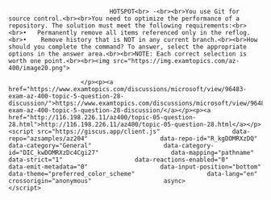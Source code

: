 <p class="card-text">
							
								HOTSPOT<br> -<br><br>You use Git for source control.<br><br>You need to optimize the performance of a repository. The solution must meet the following requirements:<br><br>•	Permanently remove all items referenced only in the reflog.<br>•	Remove history that is NOT in any current branch.<br><br>How should you complete the command? To answer, select the appropriate options in the answer area.<br><br>NOTE: Each correct selection is worth one point.<br><br><img src="https://img.examtopics.com/az-400/image20.png">
							
						</p><p><a href="https://www.examtopics.com/discussions/microsoft/view/96483-exam-az-400-topic-5-question-28-discussion/">https://www.examtopics.com/discussions/microsoft/view/96483-exam-az-400-topic-5-question-28-discussion/</a></p><p><a href="http://116.198.226.11/az400/topic-05-question-28.html">http://116.198.226.11/az400/topic-05-question-28.html</a></p><script src="https://giscus.app/client.js"                    data-repo="azsamples/az204"                    data-repo-id="R_kgDOMRXzDQ"                    data-category="General"                    data-category-id="DIC_kwDOMRXzDc4Cgi27"                    data-mapping="pathname"                    data-strict="1"                    data-reactions-enabled="0"                    data-emit-metadata="0"                    data-input-position="bottom"                    data-theme="preferred_color_scheme"                    data-lang="en"                    crossorigin="anonymous"                    async>                    </script>